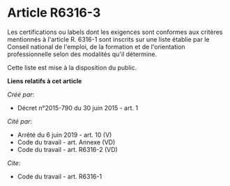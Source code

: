 # Article R6316-3

Les certifications ou labels dont les exigences sont conformes aux critères mentionnés à l'article R. 6316-1 sont inscrits
sur une liste établie par le Conseil national de l'emploi, de la formation et de l'orientation professionnelle selon des
modalités qu'il détermine. 

Cette liste est mise à la disposition du public.

**Liens relatifs à cet article**

_Créé par_:

  - Décret n°2015-790 du 30 juin 2015 - art. 1

_Cité par_:

  - Arrêté du 6 juin 2019 - art. 10 (V)
  - Code du travail - art. Annexe (VD)
  - Code du travail - art. R6316-2 (VD)

_Cite_:

  - Code du travail - art. R6316-1
